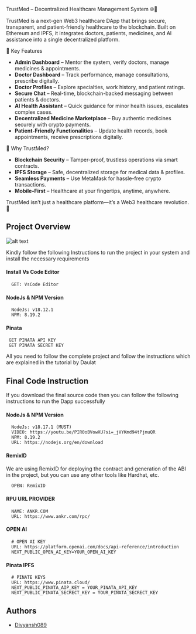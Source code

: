 TrustMed – Decentralized Healthcare Management System 🌐💊

TrustMed is a next-gen Web3 healthcare DApp that brings secure, transparent, and patient-friendly healthcare to the blockchain. Built on Ethereum and IPFS, it integrates doctors, patients, medicines, and AI assistance into a single decentralized platform.

🔹 Key Features

* **Admin Dashboard** – Mentor the system, verify doctors, manage medicines & appointments.
* **Doctor Dashboard** – Track performance, manage consultations, prescribe digitally.
* **Doctor Profiles** – Explore specialties, work history, and patient ratings.
* **Secure Chat** – Real-time, blockchain-backed messaging between patients & doctors.
* **AI Health Assistant** – Quick guidance for minor health issues, escalates complex cases.
* **Decentralized Medicine Marketplace** – Buy authentic medicines securely with crypto payments.
* **Patient-Friendly Functionalities** – Update health records, book appointments, receive prescriptions digitally.

🔹 Why TrustMed?

* **Blockchain Security** – Tamper-proof, trustless operations via smart contracts.
* **IPFS Storage** – Safe, decentralized storage for medical data & profiles.
* **Seamless Payments** – Use MetaMask for hassle-free crypto transactions.
* **Mobile-First** – Healthcare at your fingertips, anytime, anywhere.

TrustMed isn’t just a healthcare platform—it’s a Web3 healthcare revolution. 🚀


## Project Overview

![alt text](public/images/demo/pic1)

Kindly follow the following Instructions to run the project in your system and install the necessary requirements

#### Install Vs Code Editor

```https://code.visualstudio.com/download
  GET: VsCode Editor
```

#### NodeJs & NPM Version

```https://nodejs.org/en/download
  NodeJs: v18.12.1
  NPM: 8.19.2
```

#### Pinata

```https://pinata.cloud
 GET PINATA API KEY
 GET PINATA SECRET KEY
```

All you need to follow the complete project and follow the instructions which are explained in the tutorial by Daulat

## Final Code Instruction

If you download the final source code then you can follow the following instructions to run the Dapp successfully



#### NodeJs & NPM Version

```
  NodeJs: v18.17.1 (MUST)
  VIDEO: https://youtu.be/PIR0oBVowXU?si=_jVYKmd94tPjmuQR
  NPM: 8.19.2
  URL: https://nodejs.org/en/download
```

#### RemixID

We are using RemixID for deploying the contract and generation of the ABI in the project, but you can use any other tools like Hardhat, etc.

```https://remix-project.org
  OPEN: RemixID
```

#### RPU URL PROVIDER

```
  NAME: ANKR.COM
  URL: https://www.ankr.com/rpc/
```

#### OPEN AI

```https://platform.openai.com/docs/api-reference/introduction
  # OPEN AI KEY
  URL: https://platform.openai.com/docs/api-reference/introduction
  NEXT_PUBLIC_OPEN_AI_KEY=YOUR_OPEN_AI_KEY
```

#### Pinata IPFS

```https://www.pinata.cloud/
  # PINATE KEYS
  URL: https://www.pinata.cloud/
  NEXT_PUBLIC_PINATA_AIP_KEY = YOUR_PINATA_API_KEY
  NEXT_PUBLIC_PINATA_SECRECT_KEY = YOUR_PINATA_SECRECT_KEY
```

## Authors

- [Divyansh089](https://github.com/Divyansh089)
